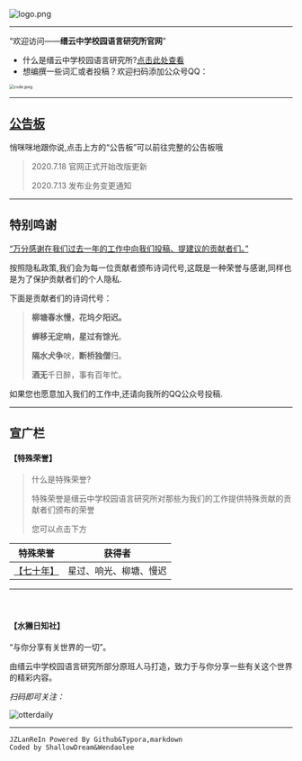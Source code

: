 

![logo.png](https://jzlanguageresearchinstitute.github.io/jinzhong/db/pic/logo.png)

***

“欢迎访问——**缙云中学校园语言研究所官网**”

- 什么是缙云中学校园语言研究所?[点击此处查看](https://jzlanguageresearchinstitute.github.io/jinzhong/db/word/basic.html)
- 想编撰一些词汇或者投稿？欢迎扫码添加公众号QQ：

<img src="https://jzlanguageresearchinstitute.github.io/jinzhong/db/pic/code.jpeg" alt="code.jpeg" style="zoom: 50%;" />

***

## [公告板](https://jzlanguageresearchinstitute.github.io/jinzhong/db/word/公告板.html)

 悄咪咪地跟你说,点击上方的“公告板”可以前往完整的公告板哦

> 2020.7.18 官网正式开始改版更新
>
> 2020.7.13 发布业务变更通知

***

## 特别鸣谢

[“万分感谢在我们过去一年的工作中向我们投稿、提建议的贡献者们。”]()

按照隐私政策,我们会为每一位贡献者颁布诗词代号,这既是一种荣誉与感谢,同样也是为了保护贡献者们的个人隐私.

下面是贡献者们的诗词代号：

> **柳塘春水慢，花坞夕阳迟。**
>
> **蝉移无定响，星过有馀光**。
>
> **隔水犬争**吠，**断桥独僧**归。
>
> **酒无**千日醉，事有百年忙。

如果您也愿意加入我们的工作中,还请向我所的QQ公众号投稿.

***

## 宣广栏

#### 【特殊荣誉】

> 什么是特殊荣誉?
>
> 特殊荣誉是缙云中学校园语言研究所对那些为我们的工作提供特殊贡献的贡献者们颁布的荣誉
>
> 您可以点击下方

|                           特殊荣誉                           |         获得者         |
| :----------------------------------------------------------: | :--------------------: |
| [【七十年】](https://jzlanguageresearchinstitute.github.io/jinzhong/db/bc/70.html) | 星过、响光、柳塘、慢迟 |

***

　　

#### 【水獭日知社】

“与你分享有关世界的一切”。

由缙云中学校园语言研究所部分原班人马打造，致力于与你分享一些有关这个世界的精彩内容。

*扫码即可关注：*

![otterdaily](https://jzlanguageresearchinstitute.github.io/jinzhong/db/pic/otterdaily.png)

***

```
JZLanReIn Powered By Github&Typora,markdown
Coded by ShallowDream&Wendaolee
```

